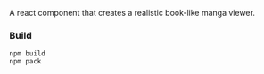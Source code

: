 
A react component that creates a realistic book-like manga viewer.

### Build

```
npm build
npm pack
```
